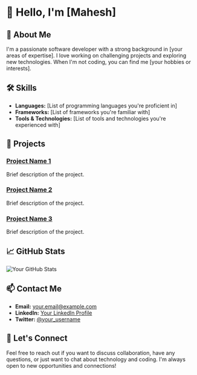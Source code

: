 # 👋 Hello, I'm [Mahesh]

## 🚀 About Me

I'm a passionate software developer with a strong background in [your areas of expertise]. I love working on challenging projects and exploring new technologies. When I'm not coding, you can find me [your hobbies or interests].

## 🛠️ Skills

- **Languages:** [List of programming languages you're proficient in]
- **Frameworks:** [List of frameworks you're familiar with]
- **Tools & Technologies:** [List of tools and technologies you're experienced with]

## 🌱 Projects

### [Project Name 1](link-to-project1)
Brief description of the project.

### [Project Name 2](link-to-project2)
Brief description of the project.

### [Project Name 3](link-to-project3)
Brief description of the project.

## 📈 GitHub Stats

![Your GitHub Stats](https://github-readme-stats.vercel.app/api?username=your-username&show_icons=true&count_private=true&hide=prs,issues,contribs&theme=radical)

## 📫 Contact Me

- **Email:** your.email@example.com
- **LinkedIn:** [Your LinkedIn Profile](https://www.linkedin.com/in/your-username/)
- **Twitter:** [@your_username](https://twitter.com/your_username)

## 💬 Let's Connect

Feel free to reach out if you want to discuss collaboration, have any questions, or just want to chat about technology and coding. I'm always open to new opportunities and connections!
